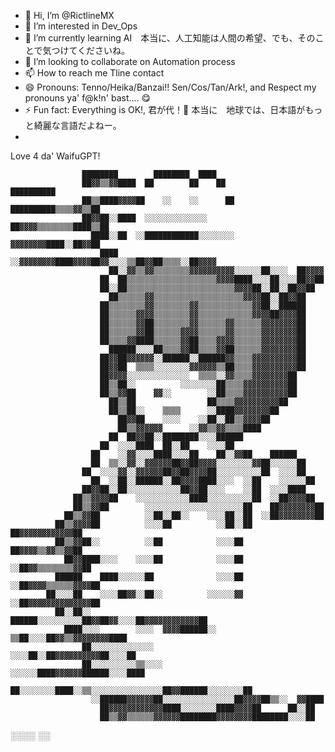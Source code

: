- 👋 Hi, I’m @RictlineMX
- 👀 I’m interested in Dev_Ops
- 🌱 I’m currently learning AI　本当に、人工知能は人間の希望、でも、そのことで気つけてくださいね。
- 💞️ I’m looking to collaborate on Automation process
- 📫 How to reach me Tline contact
- 😄 Pronouns: Tenno/Heika/Banzai!! Sen/Cos/Tan/Ark!, and Respect my pronouns ya' f@k!n' bast.... 😋
- ⚡ Fun fact: Everything is OK!, 君が代！🌸 本当に　地球では、日本語がもっと綺麗な言語だよねー。
- 
<!---
RictlineMX/RictlineMX is a ✨ special ✨ repository because its `README.md` (this file) appears on your GitHub profile.
You can click the Preview link to take a look at your changes.
--->

Love 4 da' WaifuGPT!

                    ████████        ████████  ████                                          
                    ██▓▓▒▒▓▓████  ██        ██    ██              ██████████                
                    ██▒▒████▓▓▓▓██    ░░    ░░      ██  ██████████▒▒▒▒▓▓▒▒██                
                    ██▓▓██░░████  ░░░░░░░░░░░░░░      ██▓▓▓▓▒▒▒▒▒▒▒▒████▒▒██                
                      ████░░██  ░░████████████░░░░░░░░  ▓▓▓▓▓▓▓▓████░░██▓▓██                
                        ████  ░░▓▓▓▓▓▓▓▓████▓▓▓▓██▓▓░░░░▒▒██▓▓██▒▒▒▒░░██▓▓▓▓                
                          ██░░▓▓▒▒▓▓▒▒▒▒▒▒▒▒▓▓▓▓▓▓▓▓▓▓░░░░░░██░░░░  ██▓▓▓▓                  
                        ██  ██▒▒▒▒▒▒▒▒▒▒▒▒▒▒▒▒▒▒▒▒▓▓▓▓████░░░░██░░░░██▓▓██                  
                        ██░░██▒▒▒▒▒▒▒▒▒▒▒▒▒▒▒▒▒▒▒▒▒▒▒▒▓▓▓▓██░░██░░██▓▓██                    
                          ██▒▒▒▒▒▒▓▓▒▒▒▒▒▒▒▒▒▒▒▒▒▒▒▒▒▒▒▒▓▓▓▓██░░██▓▓██                      
                        ██▒▒▒▒▒▒▒▒▓▓▒▒▒▒▒▒▒▒▓▓▒▒▒▒▒▒▒▒▒▒▒▒▓▓██░░██████                      
                        ██▒▒▒▒▒▒▓▓▓▓▒▒▒▒▒▒▒▒▓▓▒▒▒▒▒▒▒▒▒▒▒▒▓▓▓▓██▓▓▓▓██                      
                        ██▒▒▒▒▒▒▓▓██▒▒▒▒▒▒▒▒▓▓▒▒▒▒▒▒▓▓▒▒▒▒▒▒▓▓▓▓▓▓▓▓██                      
                        ██▒▒▒▒▒▒▓▓██▒▒▒▒▒▒▓▓▓▓▒▒▒▒▒▒▓▓▒▒▒▒▒▒▓▓▓▓▓▓▓▓██                      
                        ██▒▒▒▒▓▓████▒▒▒▒▒▒▓▓██▒▒▒▒▓▓▓▓▒▒▒▒▒▒▓▓▓▓▓▓▓▓██                      
                          ██████░░░░██▒▒▒▒▓▓██▒▒▒▒▓▓██▒▒▒▒▒▒▓▓▓▓▓▓▓▓██                      
                        ██▓▓██▓▓▓▓▓▓░░██████░░██████▓▓▒▒▒▒▓▓▓▓▓▓▓▓▓▓██                      
                        ██▓▓██  ▒▒▒▒░░░░░░░░▓▓▓▓▓▓▒▒██▒▒▒▒▓▓▓▓▓▓▓▓▓▓██                      
                        ██▓▓▓▓░░░░░░░░░░░░░░  ▒▒▒▒░░▓▓▒▒▒▒▓▓▓▓▓▓▓▓██                        
                        ██▒▒██░░          ░░░░░░░░██▒▒▒▒▓▓▓▓▓▓▓▓▓▓██                        
                        ██▒▒▓▓██    ▓▓░░        ░░██▒▒▒▒▓▓▓▓▓▓▓▓▓▓██                        
                          ██▒▒██                ██▒▒▒▒▓▓▓▓▓▓▓▓▓▓██                          
                          ██▒▒██░░    ▒▒▒▒      ░░████▓▓▓▓▓▓▓▓██                            
                            ██▓▓██    ░░░░    ░░██░░██▒▒▓▓▓▓██                              
                            ██▒▒▓▓▓▓▓▓      ░░▓▓▒▒▓▓▒▒▒▒████                                
                          ██  ██▓▓██░░████████░░░░██████                                    
                        ██  ░░░░████  ██░░██    ░░░░██                                      
                      ██    ░░▓▓░░░░████░░░░██    ██░░▓▓██    ██████                        
                      ██  ▒▒░░▓▓░░▓▓▓▓▓▓██▓▓██▓▓▓▓░░░░░░░░▓▓██░░░░░░██                      
                    ██  ░░░░▓▓░░▓▓▓▓▓▓██▓▓██▓▓▓▓██░░░░░░░░░░██  ░░░░██                      
                      ██  ░░██░░██████░░██▓▓▓▓████░░░░  ░░██    ░░░░░░██                    
                    ██▓▓██░░██░░░░░░░░░░░░██▓▓██░░░░    ░░██  ░░░░████                      
                  ██▒▒▓▓▓▓██    ░░░░░░░░░░░░████░░░░░░░░░░██  ░░██▓▓▓▓██                    
                  ██▒▒▓▓██        ░░░░░░░░░░░░░░░░░░░░░░██    ██▓▓▓▓▓▓▓▓██                  
                ██▒▒▓▓██          ░░██░░██░░    ░░░░██░░██  ░░██▓▓▓▓▓▓▓▓██                  
              ██▒▒▓▓▓▓██          ░░░░██          ░░██░░██  ██▓▓▓▓▓▓▓▓▓▓▓▓██                
              ██▒▒▓▓██░░          ░░██            ░░░░██    ██▓▓▓▓▒▒▓▓▒▒▓▓██                
                ██▓▓████░░░░    ░░░░██            ░░░░██  ░░██▓▓▒▒▒▒▒▒▒▒▓▓██                
              ██████    ████░░░░░░██              ░░░░██  ░░██▓▓▓▓▒▒▒▒▒▒▓▓▓▓██              
            ██░░░░██    ░░░░██▓▓░░██░░          ░░░░░░▓▓  ░░██▓▓▓▓▓▓▓▓▓▓▓▓▓▓██              
              ██░░██░░          ██████░░░░░░░░░░██▓▓██▓▓░░░░██▓▓▓▓▓▓▓▓▓▓▓▓██                
                ████░░░░        ░░░░  ▓▓▓▓██████░░  ▒▒██░░░░██▓▓▒▒▓▓▓▓▓▓▓▓████              
                    ██░░░░░░░░░░░░░░                ░░░░██░░██▓▓▓▓▓▓▓▓▓▓██░░░░██            
                    ██░░░░░░░░░░▒▒░░░░            ░░░░░░████▓▓▓▓▓▓██████░░░░████            
                      ██░░░░░░░░████░░▒▒░░░░░░░░░░░░░░░░██▓▓██████░░░░░░░░██                
                      ░░██████▓▓▓▓▓▓██░░░░░░░░░░░░░░░░██▓▓▓▓██▒▒░░  ▓▓████                  
                        ██▓▓▓▓▓▓▓▓▓▓▓▓████░░░░░░░░████▓▓▓▓██      ██░░██                    
                        ██▒▒▓▓▒▒▒▒▒▒▓▓▓▓▓▓████████▓▓▓▓▓▓▓▓████████░░░░██                    
  ░░░░                                                      ░░                
